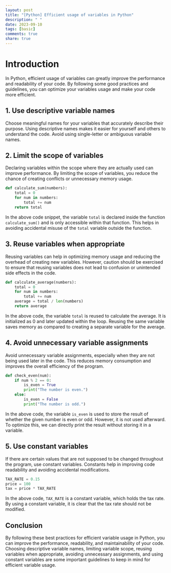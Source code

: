 ```yaml
---
layout: post
title: "[Python] Efficient usage of variables in Python"
description: " "
date: 2023-09-10
tags: [basic]
comments: true
share: true
---
```

# Introduction
In Python, efficient usage of variables can greatly improve the performance and readability of your code. By following some good practices and guidelines, you can optimize your variables usage and make your code more efficient.

## 1. Use descriptive variable names
Choose meaningful names for your variables that accurately describe their purpose. Using descriptive names makes it easier for yourself and others to understand the code. Avoid using single-letter or ambiguous variable names.

## 2. Limit the scope of variables
Declaring variables within the scope where they are actually used can improve performance. By limiting the scope of variables, you reduce the chance of creating conflicts or unnecessary memory usage.

```python
def calculate_sum(numbers):
    total = 0
    for num in numbers:
        total += num
    return total
```

In the above code snippet, the variable `total` is declared inside the function `calculate_sum()` and is only accessible within that function. This helps in avoiding accidental misuse of the `total` variable outside the function.

## 3. Reuse variables when appropriate
Reusing variables can help in optimizing memory usage and reducing the overhead of creating new variables. However, caution should be exercised to ensure that reusing variables does not lead to confusion or unintended side effects in the code.

```python
def calculate_average(numbers):
    total = 0
    for num in numbers:
        total += num
    average = total / len(numbers)
    return average
```

In the above code, the variable `total` is reused to calculate the average. It is initialized as 0 and later updated within the loop. Reusing the same variable saves memory as compared to creating a separate variable for the average.

## 4. Avoid unnecessary variable assignments
Avoid unnecessary variable assignments, especially when they are not being used later in the code. This reduces memory consumption and improves the overall efficiency of the program.

```python
def check_even(num):
    if num % 2 == 0:
        is_even = True
        print("The number is even.")
    else:
        is_even = False
        print("The number is odd.")
```

In the above code, the variable `is_even` is used to store the result of whether the given number is even or odd. However, it is not used afterward. To optimize this, we can directly print the result without storing it in a variable.

## 5. Use constant variables
If there are certain values that are not supposed to be changed throughout the program, use constant variables. Constants help in improving code readability and avoiding accidental modifications.

```python
TAX_RATE = 0.15
price = 100
tax = price * TAX_RATE
```

In the above code, `TAX_RATE` is a constant variable, which holds the tax rate. By using a constant variable, it is clear that the tax rate should not be modified.

## Conclusion
By following these best practices for efficient variable usage in Python, you can improve the performance, readability, and maintainability of your code. Choosing descriptive variable names, limiting variable scope, reusing variables when appropriate, avoiding unnecessary assignments, and using constant variables are some important guidelines to keep in mind for efficient variable usage.
```